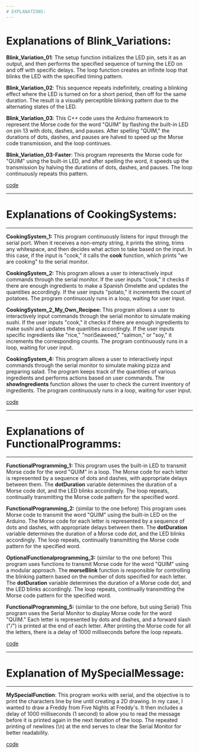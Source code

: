```yaml
---
# EXPLANATIONS:
---
```


# Explanations of Blink_Variations: 

**Blink_Variation_01**: The setup function initializes the LED pin, sets it as an output, and then performs the specified sequence of turning the LED on and off with specific delays. 
The loop function creates an infinite loop that blinks the LED with the specified timing pattern.

**Blink_Variation_02**: This sequence repeats indefinitely, creating a blinking effect where the LED is turned on for a short period, then off for the same duration. The result is a 
visually perceptible blinking pattern due to the alternating states of the LED.

**Blink_Variation_03**: This C++ code uses the Arduino framework to represent the Morse code for the word "QUIM" by flashing the built-in LED on pin 13 with dots, dashes, and pauses. 
After spelling "QUIM," the durations of dots, dashes, and pauses are halved to speed up the Morse code transmission, and the loop continues.

**Blink_Variation_03-Faster**: This program represents the Morse code for "QUIM" using the built-in LED, and after spelling the word, it speeds up the transmission by halving the 
durations of dots, dashes, and pauses. The loop continuously repeats this pattern.

[code](https://github.com/QuimMontane/J25-programmig-Quim/blob/main/Arduino/Blink/Blink_Explanation.md)


---
# Explanations of CookingSystems: 
---

**CookingSystem_1:** This program continuously listens for input through the serial port. When it receives a non-empty string, it prints the string, trims any whitespace, and then 
decides what action to take based on the input. In this case, if the input is "cook," it calls the **cook** function, which prints "we are cooking" to the serial monitor.

**CookingSystem_2:** This program allows a user to interactively input commands through the serial monitor. If the user inputs "cook," it checks if there are enough ingredients to make 
a Spanish Omelette and updates the quantities accordingly. If the user inputs "potato," it increments the count of potatoes. The program continuously runs in a loop, waiting for user 
input.

**CookingSystem_2_My_Own_Recipee:** This program allows a user to interactively input commands through the serial monitor to simulate making sushi. If the user inputs "cook," it checks 
if there are enough ingredients to make sushi and updates the quantities accordingly. If the user inputs specific ingredients like "rice," "noriSeaweed," "salmon," or "soy," it 
increments the corresponding counts. The program continuously runs in a loop, waiting for user input.

**CookingSystem_4:** This program allows a user to interactively input commands through the serial monitor to simulate making pizza and preparing salad. The program keeps track 
of the quantities of various ingredients and performs actions based on user commands. The **showIngredients** function allows the user to check the current inventory of ingredients. The 
program continuously runs in a loop, waiting for user input.

[code](https://github.com/QuimMontane/J25-programmig-Quim/blob/main/Arduino/Cooking_System/CookingSystem_Explanation.md)


---
# Explanations of FunctionalProgramms:
---

**FunctionalProgramming_1:** This program uses the built-in LED to transmit Morse code for the word "QUIM" in a loop. The Morse code for each letter is represented by a sequence of dots 
and dashes, with appropriate delays between them. The **dotDuration** variable determines the duration of a Morse code dot, and the LED blinks accordingly. The loop repeats, continually 
transmitting the Morse code pattern for the specified word.

**FunctionalProgramming_2:** (similar to the one before) This program uses Morse code to transmit the word "QUIM" using the built-in LED on the Arduino. The Morse code for each letter 
is represented by a sequence of dots and dashes, with appropriate delays between them. The **dotDuration** variable determines the duration of a Morse code dot, and the LED blinks 
accordingly. The loop repeats, continually transmitting the Morse code pattern for the specified word.

**OptionalFunctionalprogramming_3:** (similar to the one before) This program uses functions to transmit Morse code for the word "QUIM" using a modular approach. The **morseBlink** 
function is responsible for controlling the blinking pattern based on the number of dots specified for each letter. The **dotDuration** variable determines the duration of a Morse code 
dot, and the LED blinks accordingly. The loop repeats, continually transmitting the Morse code pattern for the specified word.

**FunctionalProgramming_5:** (similar to the one before, but using Serial) This program uses the Serial Monitor to display Morse code for the word "QUIM." Each letter is represented by 
dots and dashes, and a forward slash ("/") is printed at the end of each letter. After printing the Morse code for all the letters, there is a delay of 1000 milliseconds before the loop 
repeats.

[code](https://github.com/QuimMontane/J25-programmig-Quim/blob/main/Arduino/FunctionalProgramming/Functionalprogramming_Explanations.md)

---
# Explanation of MySpecialMessage:
---

**MySpecialFunction**: This program works with serial, and the objective is to print the characters line by line until creating a 2D drawing. In my case, I wanted to draw a Freddy from 
Five Nights at Freddy's. It then includes a delay of 1000 milliseconds (1 second) to allow you to read the message before it is printed again in the next iteration of the loop. The 
repeated printing of newlines (\n) at the end serves to clear the Serial Monitor for better readability.

[code](https://github.com/QuimMontane/J25-programmig-Quim/blob/main/Arduino/MySpecialMessage_Explanation)
